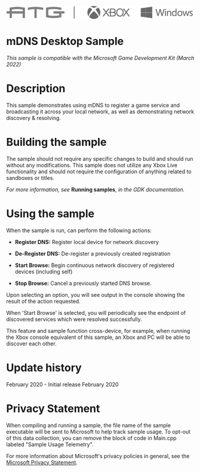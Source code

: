   ![](./media/image1.png)

#   mDNS Desktop Sample

*This sample is compatible with the Microsoft Game Development Kit
(March 2022)*

# Description

This sample demonstrates using mDNS to register a game service and
broadcasting it across your local network, as well as demonstrating
network discovery & resolving.

# Building the sample

The sample should not require any specific changes to build and should
run without any modifications. This sample does not utilize any Xbox
Live functionality and should not require the configuration of anything
related to sandboxes or titles.

*For more information, see* __Running samples__, *in the GDK documentation.*

# Using the sample

When the sample is run, can perform the following actions:

-   **Register DNS:** Register local device for network discovery

-   **De-Register DNS:** De-register a previously created registration

-   **Start Browse:** Begin continuous network discovery of registered
    devices (including self)

-   **Stop Browse:** Cancel a previously started DNS browse.

Upon selecting an option, you will see output in the console showing the
result of the action requested.

When 'Start Browse' is selected, you will periodically see the endpoint
of discovered services which were resolved successfully.

This feature and sample function cross-device, for example, when running
the Xbox console equivalent of this sample, an Xbox and PC will be able
to discover each other.

# Update history

February 2020 - Initial release February 2020

# Privacy Statement

When compiling and running a sample, the file name of the sample
executable will be sent to Microsoft to help track sample usage. To
opt-out of this data collection, you can remove the block of code in
Main.cpp labeled "Sample Usage Telemetry".

For more information about Microsoft's privacy policies in general, see
the [Microsoft Privacy
Statement](https://privacy.microsoft.com/en-us/privacystatement/).

